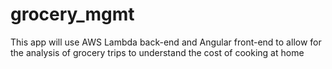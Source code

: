 # grocery_mgmt
This app will use AWS Lambda back-end and Angular front-end to allow for the analysis of grocery trips to understand the cost of cooking at home
